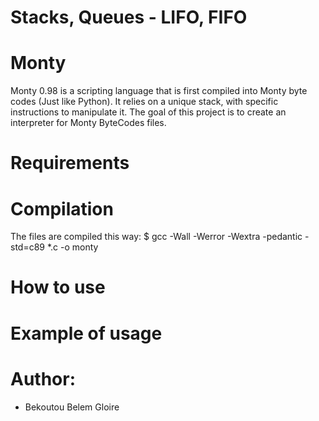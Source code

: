 # Stacks, Queues - LIFO, FIFO
# Monty
Monty 0.98 is a scripting language that is first compiled into Monty byte codes (Just like Python). 
It relies on a unique stack, with specific instructions to manipulate it. The goal of this project 
is to create an interpreter for Monty ByteCodes files. 
# Requirements
# Compilation
The files are compiled this way:
$ gcc -Wall -Werror -Wextra -pedantic -std=c89 *.c -o monty
# How to use
# Example of usage
# Author:
- Bekoutou Belem Gloire
